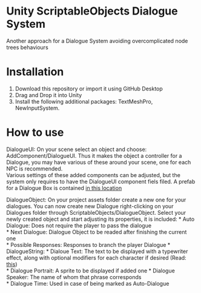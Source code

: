 # Unity ScriptableObjects Dialogue System
 Another approach for a Dialogue System avoiding overcomplicated node trees behaviours 

# Installation
1. Download this repository or import it using GitHub Desktop
2. Drag and Drop it into Unity
3. Install the following additional packages: TextMeshPro, NewInputSystem.

# How to use

DialogueUI:
	On your scene select an object and choose: AddComponent/DialogueUI.
	Thus it makes the object a controller for a Dialogue, you may have various of these around your scene, one for each NPC is recommended.   
	Various settings of these added components can be adjusted, but the system only requires to have
	the DialogueUI component fiels filed. A prefab for a Dialogue Box is contained [in this location](Prefabs/TextBox.prefab)

DialogueObject:
	On your project assets folder create a new one for your dialogues.
	You can now create new Dialogue right-clicking on your Dialogues folder through ScriptableObjects/DialogueObject. 
	Select your newly created object and start adjusting its properties, it is included: 
	* Auto Dialogue: Does not require the player to pass the dialogue  
	* Next Dialogue: Dialogue Object to be readed after finishing the current one  
	* Possible Responses: Responses to branch the player Dialogue
  	* DialogueString:
		* Dialoue Text: The text to be displayed with a typewriter effect, along with optional modifiers for each character 
               			if desired (Read: [this](/Demo/DialogueTags.txt))               
		* Dialogue Portrait: A sprite to be displayed if added one 
		* Dialogue Speaker: The name of whom that phrase corresponds  
		* Dialogue Time: Used in case of being marked as Auto-Dialogue

